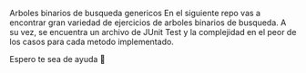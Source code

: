 Arboles binarios de busqueda genericos
En el siguiente repo vas a encontrar gran variedad de ejercicios de arboles binarios de busqueda. A su vez, se encuentra un archivo de JUnit Test y la complejidad en el peor de los casos para cada metodo implementado.

Espero te sea de ayuda 🤙
